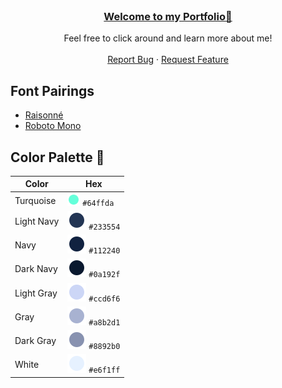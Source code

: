 <br />
<div align="center">
  <h3 align="center"><a href="https://juliagrandury.github.io/">Welcome to my Portfolio👋</a></h3>
  <p align="center">
    Feel free to click around and learn more about me!
    <br />
    <br />
    <a href="https://github.com/JuliaGrandury/juliagrandury.github.io/issues">Report Bug</a>
    ·
    <a href="https://github.com/JuliaGrandury/juliagrandury.github.io/issues">Request Feature</a>
  </p>
</div>

## Font Pairings
- <a href="https://www.typewolf.com/raisonne">Raisonné</a>
- <a href="https://fonts.google.com/specimen/Roboto+Mono">Roboto Mono</a>

## Color Palette 🎨

| Color          | Hex                                                                |
| -------------- | ------------------------------------------------------------------ |
| Turquoise      | <img src="./assets/paletteicons/turquoise.png" width="20" height="20"/> `#64ffda` |
| Light Navy     | <img src="./assets/paletteicons/lightnavy.png"/> `#233554` |
| Navy           | <img src="./assets/paletteicons/navy.png"/> `#112240` |
| Dark Navy      | <img src="./assets/paletteicons/darknavy.png"/> `#0a192f` |
| Light Gray     | <img src="./assets/paletteicons/lightgray.png"/> `#ccd6f6` |
| Gray           | <img src="./assets/paletteicons/gray.png"/> `#a8b2d1` |
| Dark Gray      | <img src="./assets/paletteicons/darkgray.png"/> `#8892b0` |
| White          | <img src="./assets/paletteicons/white.png"/> `#e6f1ff` |

